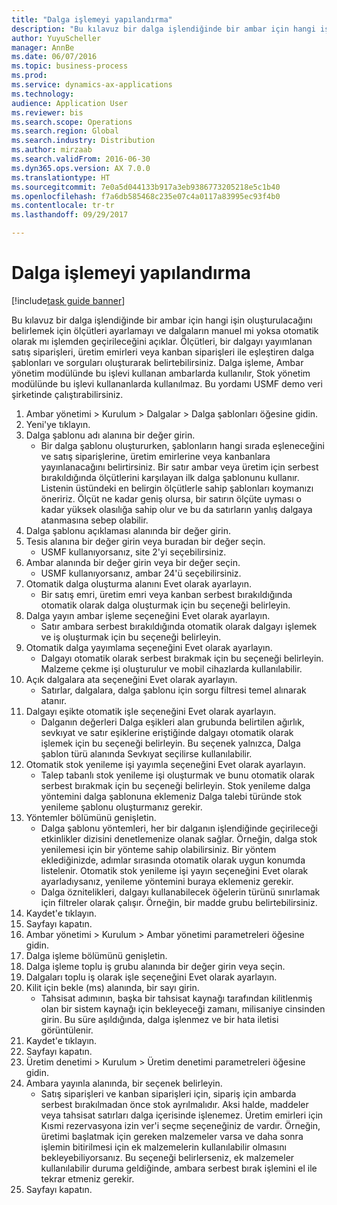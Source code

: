 ```yaml
--- 
title: "Dalga işlemeyi yapılandırma"
description: "Bu kılavuz bir dalga işlendiğinde bir ambar için hangi işin oluşturulacağını belirlemek için ölçütleri ayarlamayı ve dalgaların manuel mi yoksa otomatik olarak mı işlemden geçirileceğini açıklar."
author: YuyuScheller
manager: AnnBe
ms.date: 06/07/2016
ms.topic: business-process
ms.prod: 
ms.service: dynamics-ax-applications
ms.technology: 
audience: Application User
ms.reviewer: bis
ms.search.scope: Operations
ms.search.region: Global
ms.search.industry: Distribution
ms.author: mirzaab
ms.search.validFrom: 2016-06-30
ms.dyn365.ops.version: AX 7.0.0
ms.translationtype: HT
ms.sourcegitcommit: 7e0a5d044133b917a3eb9386773205218e5c1b40
ms.openlocfilehash: f7a6db585468c235e07c4a0117a83995ec93f4b0
ms.contentlocale: tr-tr
ms.lasthandoff: 09/29/2017

---
```

# <a name="configure-wave-processing"></a>Dalga işlemeyi yapılandırma

[!include[task guide banner](../../includes/task-guide-banner.md)]

Bu kılavuz bir dalga işlendiğinde bir ambar için hangi işin oluşturulacağını belirlemek için ölçütleri ayarlamayı ve dalgaların manuel mi yoksa otomatik olarak mı işlemden geçirileceğini açıklar. Ölçütleri, bir dalgayı yayımlanan satış siparişleri, üretim emirleri veya kanban siparişleri ile eşleştiren dalga şablonları ve sorguları oluşturarak belirtebilirsiniz. Dalga işleme, Ambar yönetim modülünde bu işlevi kullanan ambarlarda kullanılır, Stok yönetim modülünde bu işlevi kullananlarda kullanılmaz. Bu yordamı USMF demo veri şirketinde çalıştırabilirsiniz.

1. Ambar yönetimi > Kurulum > Dalgalar > Dalga şablonları öğesine gidin.
2. Yeni'ye tıklayın.
3. Dalga şablonu adı alanına bir değer girin.
    * Bir dalga şablonu oluştururken, şablonların hangi sırada eşleneceğini ve satış siparişlerine, üretim emirlerine veya kanbanlara yayınlanacağını belirtirsiniz. Bir satır ambar veya üretim için serbest bırakıldığında ölçütlerini karşılayan ilk dalga şablonunu kullanır. Listenin üstündeki en belirgin ölçütlerle sahip şablonları koymanızı öneririz. Ölçüt ne kadar geniş olursa, bir satırın ölçüte uyması o kadar yüksek olasılığa sahip olur ve bu da satırların yanlış dalgaya atanmasına sebep olabilir.  
4. Dalga şablonu açıklaması alanında bir değer girin.
5. Tesis alanına bir değer girin veya buradan bir değer seçin.
    * USMF kullanıyorsanız, site 2'yi seçebilirsiniz.  
6. Ambar alanında bir değer girin veya bir değer seçin.
    * USMF kullanıyorsanız, ambar 24'ü seçebilirsiniz.  
7. Otomatik dalga oluşturma alanını Evet olarak ayarlayın.
    * Bir satış emri, üretim emri veya kanban serbest bırakıldığında otomatik olarak dalga oluşturmak için bu seçeneği belirleyin.  
8. Dalga yayın ambar işleme seçeneğini Evet olarak ayarlayın. 
    * Satır ambara serbest bırakıldığında otomatik olarak dalgayı işlemek ve iş oluşturmak için bu seçeneği belirleyin.  
9. Otomatik dalga yayımlama seçeneğini Evet olarak ayarlayın. 
    * Dalgayı otomatik olarak serbest bırakmak için bu seçeneği belirleyin. Malzeme çekme işi oluşturulur ve mobil cihazlarda kullanılabilir.  
10. Açık dalgalara ata seçeneğini Evet olarak ayarlayın. 
    * Satırlar, dalgalara, dalga şablonu için sorgu filtresi temel alınarak atanır.  
11. Dalgayı eşikte otomatik işle seçeneğini Evet olarak ayarlayın. 
    * Dalganın değerleri Dalga eşikleri alan grubunda belirtilen ağırlık, sevkıyat ve satır eşiklerine eriştiğinde dalgayı otomatik olarak işlemek için bu seçeneği belirleyin. Bu seçenek yalnızca, Dalga şablon türü alanında Sevkıyat seçilirse kullanılabilir.  
12. Otomatik stok yenileme işi yayımla seçeneğini Evet olarak ayarlayın. 
    * Talep tabanlı stok yenileme işi oluşturmak ve bunu otomatik olarak serbest bırakmak için bu seçeneği belirleyin. Stok yenileme dalga yöntemini dalga şablonuna eklemeniz Dalga talebi türünde stok yenileme şablonu oluşturmanız gerekir.  
13. Yöntemler bölümünü genişletin.
    * Dalga şablonu yöntemleri, her bir dalganın işlendiğinde geçirileceği etkinlikler dizisini denetlemenize olanak sağlar. Örneğin, dalga stok yenilemesi için bir yönteme sahip olabilirsiniz. Bir yöntem eklediğinizde, adımlar sırasında otomatik olarak uygun konumda listelenir. Otomatik stok yenileme işi yayın seçeneğini Evet olarak ayarladıysanız, yenileme yöntemini buraya eklemeniz gerekir.  
    * Dalga öznitelikleri, dalgayı kullanabilecek öğelerin türünü sınırlamak için filtreler olarak çalışır. Örneğin, bir madde grubu belirtebilirsiniz.  
14. Kaydet'e tıklayın.
15. Sayfayı kapatın.
16. Ambar yönetimi > Kurulum > Ambar yönetimi parametreleri öğesine gidin.
17. Dalga işleme bölümünü genişletin.
18. Dalga işleme toplu iş grubu alanında bir değer girin veya seçin.
19. Dalgaları toplu iş olarak işle seçeneğini Evet olarak ayarlayın.
20. Kilit için bekle (ms) alanında, bir sayı girin.
    * Tahsisat adımının, başka bir tahsisat kaynağı tarafından kilitlenmiş olan bir sistem kaynağı için bekleyeceği zamanı, milisaniye cinsinden girin. Bu süre aşıldığında, dalga işlenmez ve bir hata iletisi görüntülenir.  
21. Kaydet'e tıklayın.
22. Sayfayı kapatın.
23. Üretim denetimi > Kurulum > Üretim denetimi parametreleri öğesine gidin.
24. Ambara yayınla alanında, bir seçenek belirleyin.
    * Satış siparişleri ve kanban siparişleri için, sipariş için ambarda serbest bırakılmadan önce stok ayrılmalıdır. Aksi halde, maddeler veya tahsisat satırları dalga içerisinde işlenemez. Üretim emirleri için Kısmi rezervasyona izin ver'i seçme seçeneğiniz de vardır. Örneğin, üretimi başlatmak için gereken malzemeler varsa ve daha sonra işlemin bitirilmesi için ek malzemelerin kullanılabilir olmasını bekleyebiliyorsanız. Bu seçeneği belirlerseniz, ek malzemeler kullanılabilir duruma geldiğinde, ambara serbest bırak işlemini el ile tekrar etmeniz gerekir.  
25. Sayfayı kapatın.


